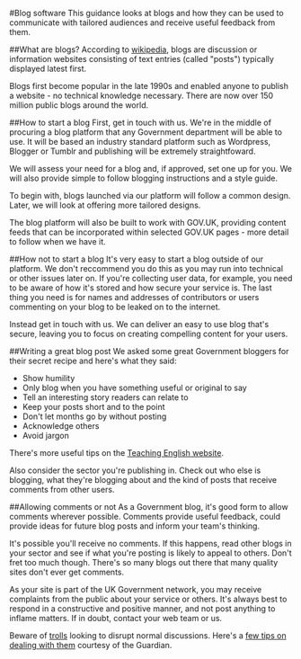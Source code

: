 #Blog software
This guidance looks at blogs and how they can be used to communicate with tailored audiences and receive useful feedback from them.

##What are blogs?
According to [wikipedia](http://en.wikipedia.org/wiki/Blog), blogs are discussion or information websites consisting of text entries (called "posts") typically displayed latest first.

Blogs first become popular in the late 1990s and enabled anyone to publish a website - no technical knowledge necessary. There are now over 150 million public blogs around the world.

##How to start a blog
First, get in touch with us. We're in the middle of procuring a blog platform that any Government department will be able to use. It will be based an industry standard platform such as Wordpress, Blogger or Tumblr and publishing will be extremely straightfoward.

We will assess your need for a blog and, if approved, set one up for you. We will also provide simple to follow blogging instructions and a style guide.

To begin with, blogs launched via our platform will follow a common design. Later, we will look at offering more tailored designs.

The blog platform will also be built to work with GOV.UK, providing content feeds that can be incorporated within selected GOV.UK pages - more detail to follow when we have it.

##How not to start a blog
It's very easy to start a blog outside of our platform. We don't reccommend you do this as you may run into technical or other issues later on. If you're collecting user data, for example, you need to be aware of how it's stored and how secure your service is. The last thing you need is for names and addresses of contributors or users commenting on your blog to be leaked on to the internet.

Instead get in touch with us. We can deliver an easy to use blog that's secure, leaving you to focus on creating compelling content for your users.

##Writing a great blog post
We asked some great Government bloggers for their secret recipe and here's what they said:

* Show humility
* Only blog when you have something useful or original to say
* Tell an interesting story readers can relate to
* Keep your posts short and to the point
* Don't let months go by without posting
* Acknowledge others
* Avoid jargon

There's more useful tips on the [Teaching English website](http://www.teachingenglish.org.uk/help/how-to-write-a-good-blog).

Also consider the sector you're publishing in. Check out who else is blogging, what they're blogging about and the kind of posts that receive comments from other users.

##Allowing comments or not
As a Government blog, it's good form to allow comments wherever possible. Comments provide useful feedback, could provide ideas for future blog posts and inform your team's thinking.

It's possible you'll receive no comments. If this happens, read other blogs in your sector and see if what you're posting is likely to appeal to others. Don't fret too much though. There's so many blogs out there that many quality sites don't ever get comments.

As your site is part of the UK Government network, you may receive complaints from the public about your service or others. It's always best to respond in a constructive and positive manner, and not post anything to inflame matters. If in doubt, contact your web team or us.

Beware of [trolls](http://en.wikipedia.org/wiki/Troll_(Internet)) looking to disrupt normal discussions. Here's a [few tips on dealing with them](http://www.guardian.co.uk/media/2012/jun/12/how-to-deal-with-trolls) courtesy of the Guardian.



